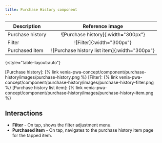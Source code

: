 ```yaml
---
title: Purchase History component
---
```


| Description      |                Reference image                |
| ---------------- | :-------------------------------------------: |
| Purchase history |      ![Purchase history]{:width="300px"}      |
| Filter           |           ![Filter]{:width="300px"}           |
| Purchased item   | ![Purchase history list item]{:width="300px"} |
{:style="table-layout:auto"}

[Purchase history]: {% link venia-pwa-concept/component/purchase-history/images/purchase-history.png %}
[Filter]: {% link venia-pwa-concept/component/purchase-history/images/purchase-history-filter.png %}
[Purchase history list item]: {% link venia-pwa-concept/component/purchase-history/images/purchase-history-item.png %}

## Interactions

-   **Filter** - On tap, shows the filter adjustment menu.
-   **Purchased item** - On tap, navigates to the purchase history item page for the tapped item.
